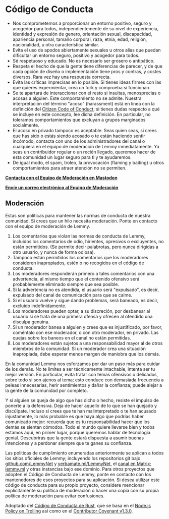 # Código de Conducta

- Nos comprometemos a proporcionar un entorno positivo, seguro y acogedor para todos, independientemente de su nivel de experiencia, identidad y expresión de genero, orientación sexual, discapacidad, apariencia personal, tamaño corporal, raza, etnia, edad, religión, nacionalidad, u otra característica similar.
- Evita el uso de apodos abiertamente sexuales u otros alias que puedan dificultar un entorno seguro, positivo y acogedor para todos.
- Sé respetuoso y educado. No es necesario ser grosero o antipático.
- Respeta el hecho de que la gente tiene diferencias de parecer, y de que cada opción de diseño o implementación tiene pros y contras, y costes diversos. Rara vez hay una respuesta correcta.
- Evita las críticas imprecisas en lo posible. Si tienes ideas firmes con las que quieres expermientar, crea un fork y comprueba si funcionan.
- Se te apartará de interaccionar con el resto si insultas, menosprecias o acosas a alguien. Este comportamiento no se admite. Nuestra interpretación del término "acoso" (harassment) está en línea con la definición del [Citizen Code of Conduct](https://github.com/stumpsyn/policies/blob/master/citizen_code_of_conduct.md); si tienes dudas respecto a qué se incluye en este concepto, lee dicha definición. En particular, no toleramos comportamientos que excluyan a grupos marginados socialmente.
- El acoso en privado tampoco es aceptable. Seas quien seas, si crees que has sido o estás siendo acosado o te están haciendo sentir incómodo, contacta con uno de los administradores del canal o cualquiera en el equipo de moderación de Lemmy inmediatamente. Ya seas un contribuidor regular o un recién llegado, queremos hacer de esta comunidad un lugar seguro para ti y te ayudaremos.
- De igual modo, el spam, troleo, la provocación (flaming y baiting) u otros comportamientos para atraer atención no se permiten.

[**Contacta con el Equipo de Moderación en Mastodon**](https://mastodon.social/@LemmyDev)

[**Envíe un correo electrónico al Equipo de Moderación**](mailto:contact@lemmy.ml)

## Moderación

Estas son políticas para mantener las normas de conducta de nuestra comunidad. Si crees que un hilo necesita moderación. Ponte en contacto con el equipo de moderación de Lemmy.

1. Los comentarios que violan las normas de conducta de Lemmy, incluidos los comentarios de odio, hirientes, opresivos o excluyentes, no están permitidos. (Se permite decir palabrotas, pero nunca dirigidas a otro usuario, y nunca de forma odiosa).
2. Tampoco están permitidos los comentarios que los moderadores consideren inapropiados, estén o no recogidos en el código de conducta.
3. Los moderadores responderán primero a tales comentarios con una advertencia, al mismo tiempo que el contenido ofensivo será probablemente eliminado siempre que sea posible.
4. Si la advertencia no es atendida, el usuario será "expulsado", es decir, expulsado del canal de comunicación para que se calme.
5. Si el usuario vuelve y sigue dando problemas, será baneado, es decir, excluido indefinidamente.
6. Los moderadores pueden optar, a su discreción, por desbanear al usuario si se trata de una primera ofensa y ofrecen al ofendido una disculpa genuina.
7. Si un moderador banea a alguien y crees que es injustificado, por favor, coméntalo con ese moderador, o con otro moderador, en privado. Las quejas sobre los baneos en el canal no están permitidas.
8. Los moderadores están sujetos a una responsabilidad mayor al de otros miembros de la comunidad. Si un moderador crea una situación inapropiada, debe esperar menos margen de maniobra que los demás.

En la comunidad Lemmy nos esforzamos por dar un paso más para cuidar de los demás. No te limites a ser técnicamente intachable, intenta ser tu mejor versión. En particular, evita tratar con temas ofensivos o delicados, sobre todo si son ajenos al tema; esto conduce con demasiada frecuencia a peleas innecesarias, herir sentimientos y dañar la confianza; puede alejar a la gente de la comunidad por completo.

Y si alguien se queja de algo que has dicho o hecho, resiste el impulso de ponerte a la defensiva. Deja de hacer aquello de lo que se han quejado y discúlpate. Incluso si crees que te han malinterpretado o te han acusado injustamente, lo más probable es que haya algo que podrías haber comunicado mejor: recuerda que es tu responsabilidad hacer que los demás se sientan cómodos. Todo el mundo quiere llevarse bien y todos estamos aquí, en primer lugar, porque queremos hablar de tecnología genial. Descubrirás que la gente estará dispuesta a asumir buenas intenciones y a perdonar siempre que te ganes su confianza.


Las políticas de cumplimiento enumeradas anteriormente se aplican a todos los sitios oficiales de Lemmy; incluyendo los repositorios git bajo [github.com/LemmyNet](https://github.com/LemmyNet) y [yerbamate.ml/LemmyNet](https://yerbamate.ml/LemmyNet), el [canal en Matrix](https://matrix.to/#/!BZVTUuEiNmRcbFeLeI:matrix.org); [lemmy.ml](https://lemmy.ml) y otras instancias bajo ese dominio. Para otros proyectos que adopten el Código de Conducta de Lemmy, ponte en contacto con los mantenedores de esos proyectos para su aplicación. Si desea utilizar este código de conducta para su propio proyecto, considere mencionar explícitamente su política de moderación o hacer una copia con su propia política de moderación para evitar confusiones.

Adoptado del [Código de Conducta de Rust](https://www.rust-lang.org/es/policies/code-of-conduct), que se basa en el [Node.js Policy on Trolling](http://blog.izs.me/post/30036893703/policy-on-trolling) así como en el [Contributor Covenant v1.3.0](https://www.contributor-covenant.org/version/1/3/0/).
